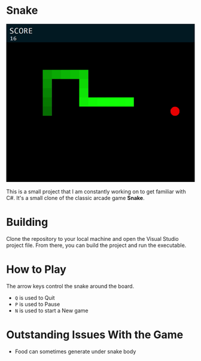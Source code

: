 ﻿# Snake

![Example of Gameplay](./snake/example.gif)

This is a small project that I am constantly working on to get familiar with C#. It's a small clone of the classic arcade game **Snake**.

# Building

Clone the repository to your local machine and open the Visual Studio project file. From there, you can build the project and run the executable.

# How to Play

The arrow keys control the snake around the board.

- `Q` is used to Quit
- `P` is used to Pause
- `N` is used to start a New game

# Outstanding Issues With the Game

- Food can sometimes generate under snake body

